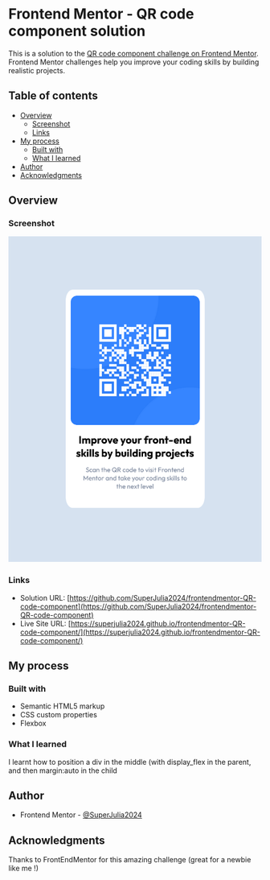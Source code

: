 # Frontend Mentor - QR code component solution

This is a solution to the [QR code component challenge on Frontend Mentor](https://www.frontendmentor.io/challenges/qr-code-component-iux_sIO_H). Frontend Mentor challenges help you improve your coding skills by building realistic projects.

## Table of contents

- [Overview](#overview)
  - [Screenshot](#screenshot)
  - [Links](#links)
- [My process](#my-process)
  - [Built with](#built-with)
  - [What I learned](#what-i-learned)
- [Author](#author)
- [Acknowledgments](#acknowledgments)

## Overview

### Screenshot

![](./screenshot.png)

### Links

- Solution URL: [https://github.com/SuperJulia2024/frontendmentor-QR-code-component](https://github.com/SuperJulia2024/frontendmentor-QR-code-component)
- Live Site URL: [https://superjulia2024.github.io/frontendmentor-QR-code-component/](https://superjulia2024.github.io/frontendmentor-QR-code-component/)

## My process

### Built with

- Semantic HTML5 markup
- CSS custom properties
- Flexbox

### What I learned

I learnt how to position a div in the middle (with display_flex in the parent, and then margin:auto in the child

## Author

- Frontend Mentor - [@SuperJulia2024](https://www.frontendmentor.io/profile/SuperJulia2024)

## Acknowledgments

Thanks to FrontEndMentor for this amazing challenge (great for a newbie like me !)
